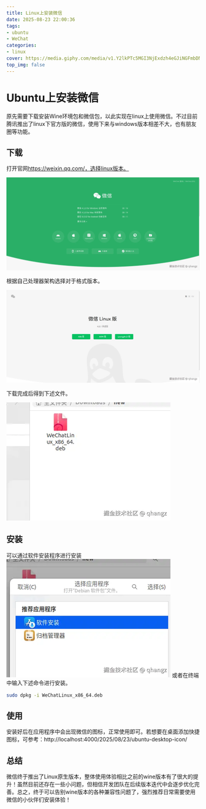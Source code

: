 ```yaml
---
title: Linux上安装微信
date: 2025-08-23 22:00:36
tags: 
- ubuntu
- WeChat
categories: 
- linux
cover: https://media.giphy.com/media/v1.Y2lkPTc5MGI3NjExdzh4eGJiNGFmbDNwMWw0N3V3emJiMm5qeGZnZDd3dmdlM2c0bGMwNiZlcD12MV9naWZzX3NlYXJjaCZjdD1n/3og0ICG4WxdKSRzE3K/giphy.gif
top_img: false
---
```

# Ubuntu上安装微信

原先需要下载安装Wine环境包和微信包，以此实现在linux上使用微信。不过目前腾讯推出了linux下官方版的微信，使用下来与windows版本相差不大，也有朋友圈等功能。

## 下载

打开官网<https://weixin.qq.com/，选择linux版本。>

![wechat官网](/imgs/posts/ubuntu-wechat/1.webp)

根据自己处理器架构选择对于格式版本。

![微信Linux版](/imgs/posts/ubuntu-wechat/2.webp)

下载完成后得到下述文件。

![压缩包](/imgs/posts/ubuntu-wechat/3.webp)

## 安装

可以通过软件安装程序进行安装
![软件安装程序](/imgs/posts/ubuntu-wechat/4.webp)
或者在终端中输入下述命令进行安装。

```sh
sudo dpkg -i WeChatLinux_x86_64.deb
```

## 使用

安装好后在应用程序中会出现微信的图标，正常使用即可。若想要在桌面添加快捷图标，可参考：http://localhost:4000/2025/08/23/ubuntu-desktop-icon/

## 总结

微信终于推出了Linux原生版本，整体使用体验相比之前的wine版本有了很大的提升！虽然目前还存在一些小问题，但相信开发团队在后续版本迭代中会逐步优化完善。总之，终于可以告别wine版本的各种兼容性问题了，强烈推荐日常需要使用微信的小伙伴们安装体验！

